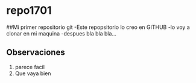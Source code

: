 # repo1701

##Mi primer repositorio git
-Este repopsitorio lo creo en GITHUB
-lo voy a clonar en mi maquina
-despues bla bla bla...

 ## Observaciones
  1. parece facil
  2.  Que vaya bien

